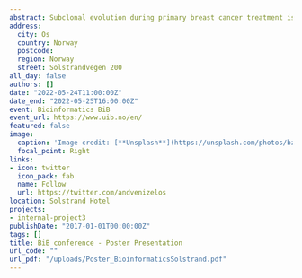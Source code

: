 ```yaml
---
abstract: Subclonal evolution during primary breast cancer treatment is largely unexplored. We performed whole exome sequencing of tumor biopsies extracted before and after sequential epirubicin and docetaxel in 51 patients included in a neoadjuvant phase II trial. There was a profound and differential redistribution of subclones during epirubicin and docetaxel treatment. While trunk mutations and main subclones persisted, smaller subclones frequently appeared or disappeared during treatment. Reassessment of raw data, beyond formal mutation calling, indicated that the majority of subclones appearing during treatment were present in pretreatment breast cancers below conventional detection limits. No single mutations or mutational profiles predictive of treatment response were identified. A significant drop in tumor mutational burden (TMB) was observed in epirubicin responders (p=0.043), whereas subsequent docetaxel treatment decreased TMB among non-responders (p=0.006). Copy number analysis demonstrated specific genomic regions to be systematically lost or gained during treatment with each compound. 
address:
  city: Os
  country: Norway
  postcode:
  region: Norway
  street: Solstrandvegen 200
all_day: false
authors: []
date: "2022-05-24T11:00:00Z"
date_end: "2022-05-25T16:00:00Z"
event: Bioinformatics BiB
event_url: https://www.uib.no/en/
featured: false
image:
  caption: 'Image credit: [**Unsplash**](https://unsplash.com/photos/bzdhc5b3Bxs)'
  focal_point: Right
links:
- icon: twitter
  icon_pack: fab
  name: Follow
  url: https://twitter.com/andvenizelos
location: Solstrand Hotel
projects:
- internal-project3
publishDate: "2017-01-01T00:00:00Z"
tags: []
title: BiB conference - Poster Presentation
url_code: ""
url_pdf: "/uploads/Poster_BioinformaticsSolstrand.pdf"
---
```


